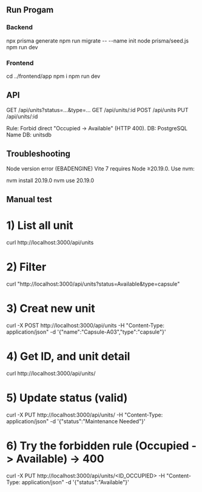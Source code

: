 ## Run Progam
### Backend
npx prisma generate
npm run migrate -- --name init
node prisma/seed.js
npm run dev  

### Frontend
cd ../frontend/app
npm i
npm run dev 

## API
GET /api/units?status=...&type=...
GET /api/units/:id
POST /api/units
PUT /api/units/:id

Rule: Forbid direct "Occupied -> Available" (HTTP 400).
DB: PostgreSQL
Name DB: unitsdb

## Troubleshooting
Node version error (EBADENGINE)
Vite 7 requires Node ≥20.19.0. Use nvm:

nvm install 20.19.0
nvm use 20.19.0

## Manual test
# 1) List all unit
curl http://localhost:3000/api/units

# 2) Filter
curl "http://localhost:3000/api/units?status=Available&type=capsule"

# 3) Creat new unit
curl -X POST http://localhost:3000/api/units 
  -H "Content-Type: application/json" 
  -d '{"name":"Capsule-A03","type":"capsule"}'

# 4) Get ID, and unit detail
curl http://localhost:3000/api/units/<ID>

# 5) Update status (valid)
curl -X PUT http://localhost:3000/api/units/<ID> 
  -H "Content-Type: application/json" 
  -d '{"status":"Maintenance Needed"}'

# 6) Try the forbidden rule (Occupied -> Available) → 400
curl -X PUT http://localhost:3000/api/units/<ID_OCCUPIED> 
  -H "Content-Type: application/json" 
  -d '{"status":"Available"}'
